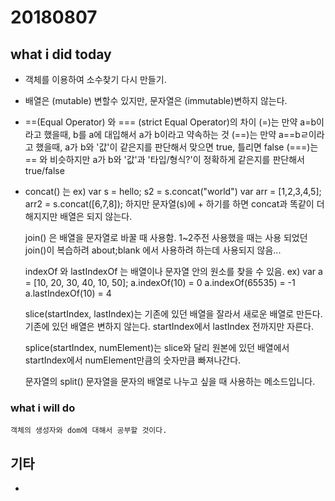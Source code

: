 # 20180807

## what i did today

- 객체를 이용하여 소수찾기 다시 만들기.
- 배열은 (mutable) 변할수 있지만, 문자열은 (immutable)변하지 않는다.
- ==(Equal Operator) 와  === (strict Equal Operator)의 차이
(=)는 만약 a=b이라고 했을때, b를 a에 대입해서 a가 b이라고 약속하는 것
(==)는 만약 a==bㄹ이라고 했을때, a가 b와 '값'이 같은지를 판단해서 맞으면 true, 틀리면 false
(===)는 == 와 비슷하지만 a가 b와 '값'과 '타입/형식?'이 정확하게 같은지를 판단해서 true/false

-   concat() 는 
     ex) var s = hello; s2 = s.concat("world")
      var arr = [1,2,3,4,5]; arr2 = s.concat([6,7,8]);
      하지만 문자열(s)에 + 하기를 하면 concat과 똑같이 더해지지만
      배열은 되지 않는다.

    join() 은 배열을 문자열로 바꿀 때 사용함.
    1~2주전 사용했을 때는 사용 되었던 join()이 복습하려 about;blank 에서 사용하려 하는데 사용되지 않음...

    indexOf 와 lastIndexOf 는 배열이나 문자열 안의 원소를 찾을 수 있음.
      ex) var a = [10, 20, 30, 40, 10, 50];
    a.indexOf(10) = 0
    a.indexOf(65535) = -1 
    a.lastIndexOf(10) = 4 
    
    slice(startIndex, lastIndex)는 
        기존에 있던 배열을 잘라서 새로운 배열로 만든다.
        기존에 있던 배열은 변하지 않는다.
        startIndex에서 lastIndex 전까지만 자른다.

    splice(startIndex, numElement)는
        slice와 달리 원본에 있던 배열에서 startIndex에서 numElement만큼의 숫자만큼 빠져나간다.         

    문자열의 split()
    문자열을 문자의 배열로 나누고 싶을 때 사용하는 메소드입니다.    
      
### what i will do 
    객체의 생성자와 dom에 대해서 공부할 것이다.

## 기타

- 